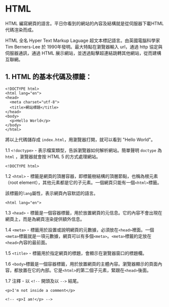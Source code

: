 # HTML
HTML 編寫網頁的語言。平日你看到的網站的內容及結構就是從伺服器下載HTML代碼渲染而成。

HTML 全名 Hyper Text Markup Laguage 超文本標記語言。由英國電腦科學家 Tim Berners-Lee 於 1990年發明。最大特點在瀏覽器輸入 url，通過 http 協定與伺服器通訊，通過 HTML 展示網站，並透過點擊超連結跳轉其他網站，從而建構互聯網。

## 1. HTML 的基本代碼及標籤：
```
<!DOCTYPE html>
<html lang="en">
<head>
  <meta charset="utf-8">
  <title>網站標題</title>
</head>
<body>
  <p>Hello World</p>
</body>
</html>
```

將以上代碼儲存成 `index.html`，用瀏覽器打開，就可以看到 "Hello World"。

1.1 `<!doctype>` - 表示檔案類型，告訴瀏覽器如何解析網站。簡單聲明 `doctype` 為 `html` ，瀏覽器就會按 HTML 5 的方式處理網站。

```
<!DOCTYPE html>
```

1.2 `<html>` - 標籤是網頁的頂層容器，即標籤樹結構的頂層節點，也稱為根元素（root element），其他元素都是它的子元素。一個網頁只能有一個`<html>`標籤。

該標籤的`lang`屬性，表示網頁內容默認的語言。

```
<html lang="en">
```

1.3 `<head>` - 標籤是一個容器標籤，用於放置網頁的元信息。它的內容不會出現在網頁上，而是為網頁渲染提供額外信息。

1.4 `<meta>` - 標籤用於設置或說明網頁的元數據，必須放在`<head>`裡面。一個`<meta>`標籤就是一項元數據，網頁可以有多個`<meta>`。`<meta>`標籤約定放在`<head>`內容的最前面。

1.5  `<title>` - 標籤用於指定網頁的標題，會顯示在瀏覽器窗口的標題欄。

1.6 `<body>`標籤是一個容器標籤，用於放置網頁的主體內容。瀏覽器顯示的頁面內容，都放置在它的內部。它是`<html>`的第二個子元素，緊跟在`<head>`後面。

1.7 注釋 - 以 `<!--` 開頭及以 `-->` 結尾。
```
<p>I'm not inside a comment</p>

<!-- <p>I am!</p> -->
```

